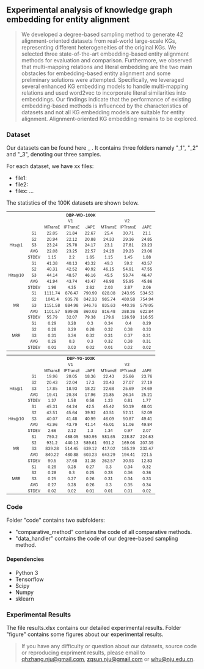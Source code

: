 ## Experimental analysis of knowledge graph embedding for entity alignment
> We developed a degree-based sampling method to generate 42 alignment-oriented datasets from real-world large-scale KGs, representing different heterogeneities of the original KGs. We selected three state-of-the-art embedding-based entity alignment methods for evaluation and comparison. Furthermore, we observed that multi-mapping relations and literal embedding are the two main obstacles for embedding-based entity alignment and some preliminary solutions were attempted. Specifically, we leveraged several enhanced KG embedding models to handle multi-mapping relations and used word2vec to incorporate literal similarities into embeddings. Our findings indicate that the performance of existing embedding-based methods is influenced by the characteristics of datasets and not all KG embedding models are suitable for entity alignment. Alignment-oriented KG embedding remains to be explored.

### Dataset
Our datasets can be found here _ . It contains three folders namely "_1", "_2" and "_3", denoting our three samples.

For each dataset, we have xx files:
* file1:
* file2:
* filex:
...

The statistics of the 100K datasets are shown below.

<table style="text-align:center;font-size:10px" align="center">
    <tr>
        <th style="text-align:center"  colspan="21">DBP-WD-100K</th>
    </tr>
    <tr>
        <td colspan="2" rowspan="2"></td>
        <td style="text-align:center" colspan="3">V1</td>
        <td style="text-align:center" colspan="3">V2</td>
    </tr>
    <tr>
        <td style="text-align:center">MTransE</td>
        <td style="text-align:center">IPTransE</td>
        <td style="text-align:center">JAPE</td>
        <td style="text-align:center">MTransE</td>
        <td style="text-align:center">IPTransE</td>
        <td style="text-align:center">JAPE</td>
    </tr>
    <tr>
	<td style="text-align:center;valign:middle" rowspan=5>Hits@1</td>
	<td style="text-align:center">S1</td>
	<td style="text-align:center">22.05</td>
	<td style="text-align:center">21.84</td>
	<td style="text-align:center">22.67</td>
	<td style="text-align:center">25.4</td>
	<td style="text-align:center">30.71</td>
	<td style="text-align:center">21.1</td></tr>
	</tr>
<tr>
	<td style="text-align:center">S2</td>
	<td style="text-align:center">20.94</td>
	<td style="text-align:center">22.12</td>
	<td style="text-align:center">20.88</td>
	<td style="text-align:center">24.33</td>
	<td style="text-align:center">29.16</td>
	<td style="text-align:center">24.85</td>
</tr>
<tr>
	<td style="text-align:center">S3</td>
	<td style="text-align:center">23.24</td>
	<td style="text-align:center">25.78</td>
	<td style="text-align:center">24.17</td>
	<td style="text-align:center">23.1</td>
	<td style="text-align:center">27.81</td>
	<td style="text-align:center">23.23</td>
</tr>
<tr>
	<td style="text-align:center">AVG</td>
	<td style="text-align:center">22.08</td>
	<td style="text-align:center">23.25</td>
	<td style="text-align:center">22.57</td>
	<td style="text-align:center">24.28</td>
	<td style="text-align:center">29.23</td>
	<td style="text-align:center">23.06</td>
</tr>
<tr>
	<td style="text-align:center">STDEV</td>
	<td style="text-align:center">1.15</td>
	<td style="text-align:center">2.2</td>
	<td style="text-align:center">1.65</td>
	<td style="text-align:center">1.15</td>
	<td style="text-align:center">1.45</td>
	<td style="text-align:center">1.88</td>
</tr>
    
<tr>
	<td style="text-align:center;valign:middle" rowspan=5>Hits@10</td>
	<td style="text-align:center">S1</td>
	<td style="text-align:center">41.38</td>
	<td style="text-align:center">40.13</td>
	<td style="text-align:center">43.32</td>
	<td style="text-align:center">49.3</td>
	<td style="text-align:center">59.2</td>
	<td style="text-align:center">43.57</td>
</tr>
<tr>
	<td style="text-align:center">S2</td>
	<td style="text-align:center">40.31</td>
	<td style="text-align:center">42.52</td>
	<td style="text-align:center">40.92</td>
	<td style="text-align:center">46.15</td>
	<td style="text-align:center">54.91</td>
	<td style="text-align:center">47.55</td>
</tr>
<tr>
	<td style="text-align:center">S3</td>
	<td style="text-align:center">44.14</td>
	<td style="text-align:center">48.57</td>
	<td style="text-align:center">46.16</td>
	<td style="text-align:center">45.5</td>
	<td style="text-align:center">53.74</td>
	<td style="text-align:center">46.47</td>
</tr>
<tr>
	<td style="text-align:center">AVG</td>
	<td style="text-align:center">41.94</td>
	<td style="text-align:center">43.74</td>
	<td style="text-align:center">43.47</td>
	<td style="text-align:center">46.98</td>
	<td style="text-align:center">55.95</td>
	<td style="text-align:center">45.86</td>
</tr>
<tr>
	<td style="text-align:center">STDEV</td>
	<td style="text-align:center">1.98</td>
	<td style="text-align:center">4.35</td>
	<td style="text-align:center">2.62</td>
	<td style="text-align:center">2.03</td>
	<td style="text-align:center">2.87</td>
	<td style="text-align:center">2.06</td>
</tr>    
	
<tr>
	<td style="text-align:center;valign:middle" rowspan=5>MR</td>
	<td style="text-align:center">S1</td>
	<td style="text-align:center">1111.74</td>
	<td style="text-align:center">876.47</td>
	<td style="text-align:center">790.99</td>
	<td style="text-align:center">628.08</td>
	<td style="text-align:center">243.95</td>
	<td style="text-align:center">534.53</td>
</tr>
<tr>
	<td style="text-align:center">S2</td>
	<td style="text-align:center">1041.4</td>
	<td style="text-align:center">935.78</td>
	<td style="text-align:center">842.33</td>
	<td style="text-align:center">985.74</td>
	<td style="text-align:center">480.58</td>
	<td style="text-align:center">754.94</td>
</tr>
<tr>
	<td style="text-align:center">S3</td>
	<td style="text-align:center">1151.58</td>
	<td style="text-align:center">884.98</td>
	<td style="text-align:center">946.76</td>
	<td style="text-align:center">835.63</td>
	<td style="text-align:center">440.26</td>
	<td style="text-align:center">579.05</td>
</tr>
<tr>
	<td style="text-align:center">AVG</td>
	<td style="text-align:center">1101.57</td>
	<td style="text-align:center">899.08</td>
	<td style="text-align:center">860.03</td>
	<td style="text-align:center">816.48</td>
	<td style="text-align:center">388.26</td>
	<td style="text-align:center">622.84</td>
</tr>
<tr>
	<td style="text-align:center">STDEV</td>
	<td style="text-align:center">55.79</td>
	<td style="text-align:center">32.07</td>
	<td style="text-align:center">79.38</td>
	<td style="text-align:center">179.6</td>
	<td style="text-align:center">126.59</td>
	<td style="text-align:center">116.55</td>
</tr>
<tr>
	<td style="text-align:center;valign:middle" rowspan=5>MRR</td>
	<td style="text-align:center">S1</td>
	<td style="text-align:center">0.29</td>
	<td style="text-align:center">0.28</td>
	<td style="text-align:center">0.3</td>
	<td style="text-align:center">0.34</td>
	<td style="text-align:center">0.4</td>
	<td style="text-align:center">0.29</td>
</tr>
<tr>
	<td style="text-align:center">S2</td>
	<td style="text-align:center">0.28</td>
	<td style="text-align:center">0.29</td>
	<td style="text-align:center">0.28</td>
	<td style="text-align:center">0.32</td>
	<td style="text-align:center">0.38</td>
	<td style="text-align:center">0.33</td>
</tr>
<tr>
	<td style="text-align:center">S3</td>
	<td style="text-align:center">0.31</td>
	<td style="text-align:center">0.34</td>
	<td style="text-align:center">0.32</td>
	<td style="text-align:center">0.31</td>
	<td style="text-align:center">0.37</td>
	<td style="text-align:center">0.31</td>
</tr>
<tr>
	<td style="text-align:center">AVG</td>
	<td style="text-align:center">0.29</td>
	<td style="text-align:center">0.3</td>
	<td style="text-align:center">0.3</td>
	<td style="text-align:center">0.32</td>
	<td style="text-align:center">0.38</td>
	<td style="text-align:center">0.31</td>
</tr>
<tr>
	<td style="text-align:center">STDEV</td>
	<td style="text-align:center">0.01</td>
	<td style="text-align:center">0.03</td>
	<td style="text-align:center">0.02</td>
	<td style="text-align:center">0.01</td>
	<td style="text-align:center">0.02</td>
	<td style="text-align:center">0.02</td>
</tr>
</table>

<table style="text-align:center;font-size:10px" align="center">
    <tr>
        <th style="text-align:center"  colspan="21">DBP-YG-100K</th>
    </tr>
    <tr>
        <td colspan="2" rowspan="2"></td>
        <td style="text-align:center" colspan="3">V1</td>
        <td style="text-align:center" colspan="3">V2</td>
    </tr>
    <tr>
        <td style="text-align:center">MTransE</td>
        <td style="text-align:center">IPTransE</td>
        <td style="text-align:center">JAPE</td>
        <td style="text-align:center">MTransE</td>
        <td style="text-align:center">IPTransE</td>
        <td style="text-align:center">JAPE</td>
    </tr>
    <tr>
	<td style="text-align:center;valign:middle" rowspan=5>Hits@1</td>
	<td style="text-align:center">S1</td>
	<td style="text-align:center">19.96</td>
	<td style="text-align:center">20.05</td>
	<td style="text-align:center">18.36</td>
	<td style="text-align:center">22.43</td>
	<td style="text-align:center">25.66</td>
	<td style="text-align:center">23.76</td></tr>
<tr>
	<td style="text-align:center">S2</td>
	<td style="text-align:center">20.43</td>
	<td style="text-align:center">22.04</td>
	<td style="text-align:center">17.3</td>
	<td style="text-align:center">20.43</td>
	<td style="text-align:center">27.07</td>
	<td style="text-align:center">27.19</td></tr>
<tr>
	<td style="text-align:center">S3</td>
	<td style="text-align:center">17.85</td>
	<td style="text-align:center">18.93</td>
	<td style="text-align:center">18.22</td>
	<td style="text-align:center">22.68</td>
	<td style="text-align:center">25.69</td>
	<td style="text-align:center">24.69</td></tr>
<tr>
	<td style="text-align:center">AVG</td>
	<td style="text-align:center">19.41</td>
	<td style="text-align:center">20.34</td>
	<td style="text-align:center">17.96</td>
	<td style="text-align:center">21.85</td>
	<td style="text-align:center">26.14</td>
	<td style="text-align:center">25.21</td></tr>
<tr>
	<td style="text-align:center">STDEV</td>
	<td style="text-align:center">1.37</td>
	<td style="text-align:center">1.58</td>
	<td style="text-align:center">0.58</td>
	<td style="text-align:center">1.23</td>
	<td style="text-align:center">0.81</td>
	<td style="text-align:center">1.77</td></tr>
    
<tr>
	<td style="text-align:center;valign:middle" rowspan=5>Hits@10</td>
	<td style="text-align:center">S1</td>
	<td style="text-align:center">45.31</td>
	<td style="text-align:center">44.24</td>
	<td style="text-align:center">42.5</td>
	<td style="text-align:center">45.42</td>
	<td style="text-align:center">50.19</td>
	<td style="text-align:center">48.01</td></tr>
<tr>
	<td style="text-align:center">S2</td>
	<td style="text-align:center">43.51</td>
	<td style="text-align:center">45.64</td>
	<td style="text-align:center">39.92</td>
	<td style="text-align:center">43.51</td>
	<td style="text-align:center">52.11</td>
	<td style="text-align:center">52.09</td></tr>
<tr>
	<td style="text-align:center">S3</td>
	<td style="text-align:center">40.07</td>
	<td style="text-align:center">41.48</td>
	<td style="text-align:center">40.99</td>
	<td style="text-align:center">46.09</td>
	<td style="text-align:center">50.87</td>
	<td style="text-align:center">49.41</td></tr>
<tr>
	<td style="text-align:center">AVG</td>
	<td style="text-align:center">42.96</td>
	<td style="text-align:center">43.79</td>
	<td style="text-align:center">41.14</td>
	<td style="text-align:center">45.01</td>
	<td style="text-align:center">51.06</td>
	<td style="text-align:center">49.84</td></tr>
<tr>
	<td style="text-align:center">STDEV</td>
	<td style="text-align:center">2.66</td>
	<td style="text-align:center">2.12</td>
	<td style="text-align:center">1.3</td>
	<td style="text-align:center">1.34</td>
	<td style="text-align:center">0.97</td>
	<td style="text-align:center">2.07</td></tr>   
	
<tr>
	<td style="text-align:center;valign:middle" rowspan=5>MR</td>
	<td style="text-align:center">S1</td>
	<td style="text-align:center">750.2</td>
	<td style="text-align:center">488.05</td>
	<td style="text-align:center">580.95</td>
	<td style="text-align:center">581.65</td>
	<td style="text-align:center">228.87</td>
	<td style="text-align:center">224.63</td></tr>
<tr>
	<td style="text-align:center">S2</td>
	<td style="text-align:center">931.2</td>
	<td style="text-align:center">440.13</td>
	<td style="text-align:center">589.61</td>
	<td style="text-align:center">931.2</td>
	<td style="text-align:center">169.06</td>
	<td style="text-align:center">207.39</td></tr>
<tr>
	<td style="text-align:center">S3</td>
	<td style="text-align:center">839.28</td>
	<td style="text-align:center">514.45</td>
	<td style="text-align:center">639.12</td>
	<td style="text-align:center">417.02</td>
	<td style="text-align:center">185.29</td>
	<td style="text-align:center">232.47</td></tr>
<tr>
	<td style="text-align:center">AVG</td>
	<td style="text-align:center">840.22</td>
	<td style="text-align:center">480.88</td>
	<td style="text-align:center">603.23</td>
	<td style="text-align:center">643.29</td>
	<td style="text-align:center">194.41</td>
	<td style="text-align:center">221.5</td></tr>
<tr>
	<td style="text-align:center">STDEV</td>
	<td style="text-align:center">90.5</td>
	<td style="text-align:center">37.68</td>
	<td style="text-align:center">31.38</td>
	<td style="text-align:center">262.57</td>
	<td style="text-align:center">30.93</td>
	<td style="text-align:center">12.83</td></tr>
<tr>
	<td style="text-align:center;valign:middle" rowspan=5>MRR</td>
	<td style="text-align:center">S1</td>
	<td style="text-align:center">0.29</td>
	<td style="text-align:center">0.28</td>
	<td style="text-align:center">0.27</td>
	<td style="text-align:center">0.3</td>
	<td style="text-align:center">0.34</td>
	<td style="text-align:center">0.32</td></tr>
<tr>
	<td style="text-align:center">S2</td>
	<td style="text-align:center">0.28</td>
	<td style="text-align:center">0.3</td>
	<td style="text-align:center">0.25</td>
	<td style="text-align:center">0.28</td>
	<td style="text-align:center">0.36</td>
	<td style="text-align:center">0.36</td></tr>
<tr>
	<td style="text-align:center">S3</td>
	<td style="text-align:center">0.25</td>
	<td style="text-align:center">0.27</td>
	<td style="text-align:center">0.26</td>
	<td style="text-align:center">0.31</td>
	<td style="text-align:center">0.34</td>
	<td style="text-align:center">0.33</td></tr>
<tr>
	<td style="text-align:center">AVG</td>
	<td style="text-align:center">0.27</td>
	<td style="text-align:center">0.28</td>
	<td style="text-align:center">0.26</td>
	<td style="text-align:center">0.3</td>
	<td style="text-align:center">0.35</td>
	<td style="text-align:center">0.34</td></tr>
<tr>
	<td style="text-align:center">STDEV</td>
	<td style="text-align:center">0.02</td>
	<td style="text-align:center">0.02</td>
	<td style="text-align:center">0.01</td>
	<td style="text-align:center">0.01</td>
	<td style="text-align:center">0.01</td>
	<td style="text-align:center">0.02</td></tr>
</table>

### Code

Folder "code" contains two subfolders: 
* "comparative_method" contains the code of all comparative methods.
* "data_handler" contains the code of our degree-based sampling method.

#### Dependencies
* Python 3
* Tensorflow
* Scipy
* Numpy
* sklearn

### Experimental Results
The file results.xlsx contains our detailed experimental results. 
Folder "figure" contains some figures about our experimental results.

> If you have any difficulty or question about our datasets, source code or reproducing expriment results, please email to qhzhang.nju@gmail.com, zqsun.nju@gmail.com or whu@nju.edu.cn.


